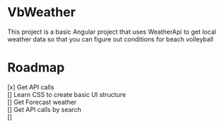 # VbWeather

This project is a basic Angular project that uses WeatherApi to get local weather data so that you can figure out conditions for beach volleyball

# Roadmap

[x] Get API calls\
[] Learn CSS to create basic UI structure\
[] Get Forecast weather\
[] Get API calls by search\
[] 

